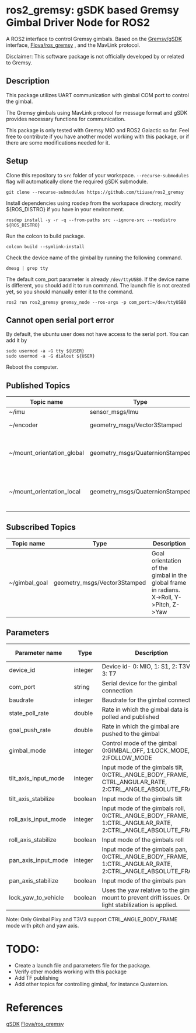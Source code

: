 # ros2_gremsy: gSDK based Gremsy Gimbal Driver Node for ROS2

A ROS2 interface to control Gremsy gimbals. Based on the [Gremsy/gSDK](https://github.com/Gremsy/gSDK) interface, [Flova/ros_gremsy](https://github.com/Flova/ros_gremsy)
, and the MavLink protocol. 

Disclaimer: This software package is not officially developed by or related to Gremsy.

## Description
This package utilizes UART communication with gimbal COM port to control the gimbal.

The Gremsy gimbals using MavLink protocol for message format and gSDK provides necessary functions for communication. 

This package is only tested with Gremsy MIO and ROS2 Galactic so far. Feel free to contribute if you have another model working with this package, or if there are some modifications needed for it.

## Setup

Clone this repository to `src` folder of your workspace. `--recurse-submodules` flag will automatically clone the required gSDK submodule.

```
git clone --recurse-submodules https://github.com/tiiuae/ros2_gremsy
```

Install dependencies using rosdep from the workspace directory, modify ${ROS_DISTRO} if you have in your environment.

```
rosdep install -y -r -q --from-paths src --ignore-src --rosdistro ${ROS_DISTRO}
```

Run the colcon to build package.
```
colcon build --symlink-install
```

Check the device name of the gimbal by running the following command.
```
dmesg | grep tty
```

The default com_port parameter is already `/dev/ttyUSB0`. If the device name is different, you should add it to run command. The launch file is not created yet, so you should manually enter it to the command.
```
ros2 run ros2_gremsy gremsy_node --ros-args -p com_port:=/dev/ttyUSB0
```

## Cannot open serial port error
By default, the ubuntu user does not have access to the serial port. You can add it by 
```
sudo usermod -a -G tty ${USER}
sudo usermod -a -G dialout ${USER}
```
Reboot the computer.


## Published Topics
| Topic name  | Type | Description |
|-----|----|----|
| ~/imu | sensor_msgs/Imu | IMU data |
| ~/encoder | geometry_msgs/Vector3Stamped | Encoder data |
| ~/mount_orientation_global | geometry_msgs/QuaternionStamped | Orientation of the gimbal in the global frame |
| ~/mount_orientation_local | geometry_msgs/QuaternionStamped | Orientation of the gimbal in the local frame |

## Subscribed Topics
| Topic name  | Type | Description |
|-----|----|----|
| ~/gimbal_goal | geometry_msgs/Vector3Stamped | Goal orientation of the gimbal in the global frame in radians. X->Roll, Y->Pitch, Z->Yaw |


## Parameters

| Parameter name  | Type | Description | Accepted values| Default value | 
|----|----|----|----|----|
|device_id|integer|Device id- 0: MIO, 1: S1, 2: T3V3, 3: T7|0,1,2,3|0|
|com_port|string|Serial device for the gimbal connection|-|/dev/ttyUSB0|
|baudrate|integer|Baudrate for the gimbal connection|-|115200|
|state_poll_rate|double|Rate in which the gimbal data is polled and published|0.0-300.0|50.0|
|goal_push_rate|double|Rate in which the gimbal are pushed to the gimbal|0.0-300.0|60.0|
|gimbal_mode|integer|Control mode of the gimbal 0:GIMBAL_OFF, 1:LOCK_MODE, 2:FOLLOW_MODE|0,1,2|1|
|tilt_axis_input_mode|integer|Input mode of the gimbals tilt, 0:CTRL_ANGLE_BODY_FRAME, 1: CTRL_ANGULAR_RATE, 2:CTRL_ANGLE_ABSOLUTE_FRAME|0,1,2|2|
|tilt_axis_stabilize|boolean|Input mode of the gimbals tilt|-|true|
|roll_axis_input_mode|integer|Input mode of the gimbals roll, 0:CTRL_ANGLE_BODY_FRAME, 1:CTRL_ANGULAR_RATE, 2:CTRL_ANGLE_ABSOLUTE_FRAME|0,1,2|2|
|roll_axis_stabilize|boolean|Input mode of the gimbals roll|-|true|
|pan_axis_input_mode|integer|Input mode of the gimbals pan, 0:CTRL_ANGLE_BODY_FRAME, 1:CTRL_ANGULAR_RATE, 2:CTRL_ANGLE_ABSOLUTE_FRAME|0,1,2|2|
|pan_axis_stabilize|boolean|Input mode of the gimbals pan|-|true|
|lock_yaw_to_vehicle|boolean|Uses the yaw relative to the gimbal mount to prevent drift issues. Only a light stabilization is applied.|-|true|

Note: Only Gimbal Pixy and T3V3 support CTRL_ANGLE_BODY_FRAME mode with pitch and yaw axis.

# TODO:
- Create a launch file and parameters file for the package.
- Verify other models working with this package
- Add TF publishing 
- Add other topics for controlling gimbal, for instance Quaternion.

# References
[gSDK](https://github.com/Gremsy/gSDK) 
[Flova/ros_gremsy](https://github.com/Flova/ros_gremsy)
